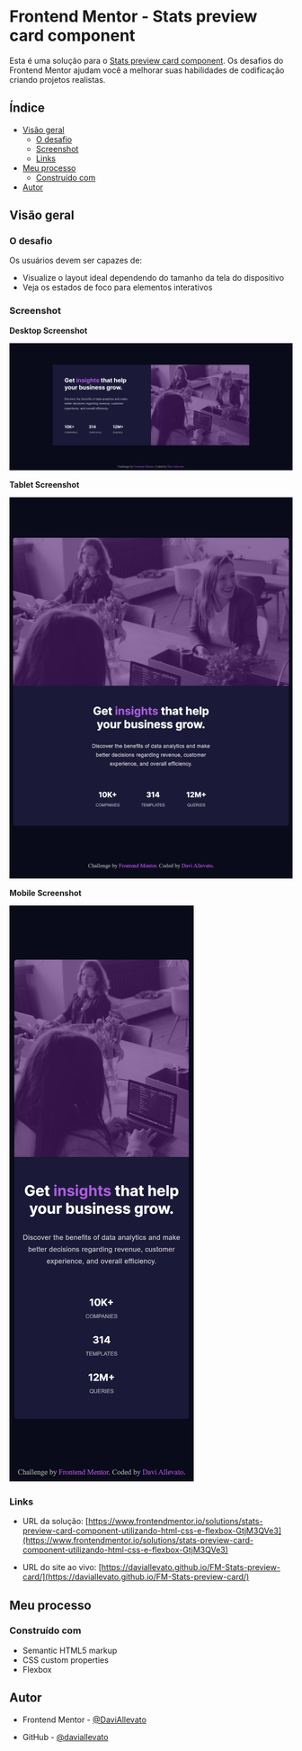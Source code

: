 # Frontend Mentor - Stats preview card component

Esta é uma solução para o [Stats preview card component](https://www.frontendmentor.io/challenges/stats-preview-card-component-8JqbgoU62/hub/stats-preview-card-component-Dbj83bpyQ). Os desafios do Frontend Mentor ajudam você a melhorar suas habilidades de codificação criando projetos realistas.

## Índice

- [Visão geral](#visão-geral)
  - [O desafio](#O-desafio)
  - [Screenshot](#Screenshot)
  - [Links](#links)
- [Meu processo](#Meu-processo)
  - [Construído com](#Construído-com)
- [Autor](#autor)


## Visão geral

### O desafio

Os usuários devem ser capazes de:

- Visualize o layout ideal dependendo do tamanho da tela do dispositivo
- Veja os estados de foco para elementos interativos

### Screenshot

**Desktop Screenshot**

![](screenshots/screenshot_desktop.png)

**Tablet Screenshot**

![](screenshots/screenshot_tablet.png)

**Mobile Screenshot**

![](screenshots/screenshot_mobile.png)

### Links

- URL da solução: [https://www.frontendmentor.io/solutions/stats-preview-card-component-utilizando-html-css-e-flexbox-GtjM3QVe3](https://www.frontendmentor.io/solutions/stats-preview-card-component-utilizando-html-css-e-flexbox-GtjM3QVe3)

- URL do site ao vivo: [https://daviallevato.github.io/FM-Stats-preview-card/](https://daviallevato.github.io/FM-Stats-preview-card/)

## Meu processo

### Construído com

- Semantic HTML5 markup
- CSS custom properties
- Flexbox

## Autor

- Frontend Mentor - [@DaviAllevato](https://www.frontendmentor.io/profile/daviallevato)

- GitHub - [@daviallevato](https://github.com/DaviAllevato)



